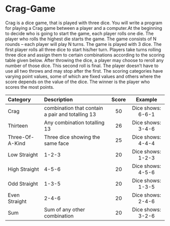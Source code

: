 # Crag-Game

Crag is a dice game, that is played with three dice. You will write a program for playing a Crag game
between a player and a computer.At the beginning to decide who is going to start the game, each player rolls one die.
The player who rolls the highest die starts the game. The game consists of N rounds – each player will play N turns.
The game is played with 3 dice. The first player rolls all three dice to start his/her turn. Players take turns rolling
three dice and assign them to certain combinations according to the scoring table given below. After
throwing the dice, a player may choose to reroll any number of those dice. This second roll is final. The
player doesn’t have to use all two throws and may stop after the first. The scoring categories have
varying point values, some of which are fixed values and others where the score depends on the value of
the dice. The winner is the player who scores the most points.

|    Category    |                  Description                      |     Score    |     Example      |
|  :---          | :---                                              |     :---:    |     :---:        |
| Crag           | combination that contain a pair and totalling 13  |  50          | Dice shows: 6-6-1|
| Thirteen       | Any combination totalling 13                      |  26          | Dice shows: 3-4-6|
| Three-Of-A-Kind| Three dice showing the same face                  |  25          | Dice shows: 4-4-4|
| Low Straight   | 1-2-3                                             |  20          | Dice shows: 1-2-3|
| High Straight  | 4-5-6                                             |  20          | Dice shows: 4-5-6|
| Odd Straight   | 1-3-5                                             |  20          | Dice shows: 1-3-5|
| Even Straight  | 2-4-6                                             |  20          | Dice shows: 2-4-6|
| Sum            | Sum of any other combination                      |  20          | Dice shows: 3-2-6|

